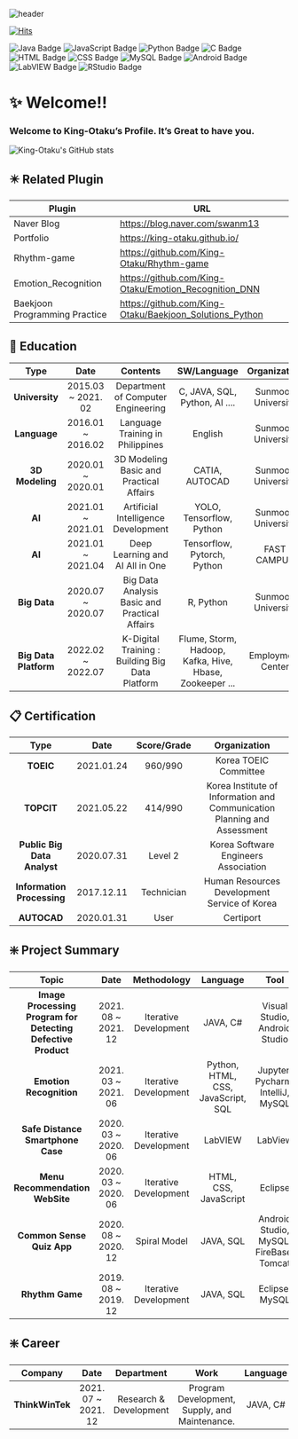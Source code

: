 ![header](https://capsule-render.vercel.app/api?type=waving&color=gradient&height=300&section=header&text=King%20Otaku's%20Github&fontSize=90&animation=fadeIn)

[![Hits](https://hits.seeyoufarm.com/api/count/incr/badge.svg?url=https%3A%2F%2Fgithub.com%2FKing-Otaku&count_bg=%2319ACA2&title_bg=%2311DDCB&icon=github.svg&icon_color=%23E7E7E7&title=Github+Hits&edge_flat=false)](https://hits.seeyoufarm.com)

![Java Badge](https://img.shields.io/badge/-Java-ff69b4?style=plastic&logo=Java) ![JavaScript Badge](https://img.shields.io/badge/-JavaScript-gray?style=plastic&logo=JavaScript) ![Python Badge](https://img.shields.io/badge/-Python-white?style=plastic&logo=Python) ![C Badge](https://img.shields.io/badge/-C-gray?style=plastic&logo=C) ![HTML Badge](https://img.shields.io/badge/-HTML-white?style=plastic&logo=HTML5) ![CSS Badge](https://img.shields.io/badge/-CSS-ff69b4?style=plastic&logo=CSS3) ![MySQL Badge](https://img.shields.io/badge/-MySQL-white?style=plastic&logo=MySQL) ![Android Badge](https://img.shields.io/badge/-Android-gray?style=plastic&logo=Android) ![LabVIEW Badge](https://img.shields.io/badge/-LabVIEW-ff69b4?style=plastic&logo=LabVIEW) ![RStudio Badge](https://img.shields.io/badge/-RStudio-white?style=plastic&logo=RStudio)

# :sparkles: Welcome!!
### Welcome to King-Otaku’s Profile. It’s Great to have you. 
![King-Otaku's GitHub stats](https://github-readme-stats.vercel.app/api?username=King-Otaku&show_icons=true&theme=buefy)



## :eight_pointed_black_star: Related Plugin
| Plugin | URL |
| ------ | ------ |
| Naver Blog | https://blog.naver.com/swanm13|
| Portfolio | https://king-otaku.github.io/ |
| Rhythm-game | https://github.com/King-Otaku/Rhythm-game |
| Emotion_Recognition |https://github.com/King-Otaku/Emotion_Recognition_DNN|
| Baekjoon Programming Practice |https://github.com/King-Otaku/Baekjoon_Solutions_Python|

## :school: Education
|      **Type**      |      **Date**      |                  **Contents**                 |  **SW/Language**  |  **Organization**  |
|:------------------:|:------------------:|:---------------------------------------------:|:------------------:|:------------------:|
|   **University**   | 2015.03 ~ 2021. 02 |       Department of Computer Engineering      | C, JAVA, SQL, Python, AI .... | Sunmoon University |
|     **Language**    |  2016.01 ~ 2016.02 |        Language Training in Philippines       | English | Sunmoon University |
| **3D Modeling** |  2020.01 ~ 2020.01 |    3D Modeling Basic and Practical Affairs    | CATIA, AUTOCAD | Sunmoon University |
|       **AI**       |  2021.01 ~ 2021.01 |      Artificial Intelligence Development      | YOLO, Tensorflow, Python | Sunmoon University |
|       **AI**       |  2021.01 ~ 2021.04 |        Deep Learning and AI All in One        | Tensorflow, Pytorch, Python | FAST CAMPUS |
|    **Big Data**    |  2020.07 ~ 2020.07 | Big Data Analysis Basic and Practical Affairs | R, Python | Sunmoon University |
|    **Big Data Platform**    |  2022.02 ~ 2022.07 | K-Digital Training : Building Big Data Platform | Flume, Storm, Hadoop, Kafka, Hive, Hbase, Zookeeper ... | Employment Center |

## :clipboard: Certification
|           **Type**          |    **Date**    | **Score/Grade** |                             **Organization**                             |
|:---------------------------:|:--------------------------:|:---------------:|:------------------------------------------------------------------------:|
|          **TOEIC**          |  2021.01.24  |     960/990     |                           Korea TOEIC Committee                          |
|          **TOPCIT**         |  2021.05.22  |     414/990     | Korea Institute of Information and Communication Planning and Assessment |
| **Public Big Data Analyst** |  2020.07.31  |     Level 2     |                   Korea Software Engineers Association                   |
|  **Information Processing** |  2017.12.11  |    Technician   |               Human Resources Development Service of Korea               |
|         **AUTOCAD**         |  2020.01.31  |       User      |                                 Certiport                                |


## :sparkle: Project Summary
|             **Topic**             |       **Date**      | **Methodology** |            **Language**            |                 **Tool**                |
|:---------------------------------:|:-------------------:|:---------------:|:----------------------------------:|:---------------------------------------:|
|      **Image Processing Program for Detecting Defective Product**      | 2021. 08 ~ 2021. 12 |    Iterative Development    | JAVA, C# |    Visual Studio, Android Studio    |
|      **Emotion Recognition**      | 2021. 03 ~ 2021. 06 |    Iterative Development    | Python, HTML, CSS, JavaScript, SQL |    Jupyter, Pycharm, IntelliJ, MySQL    |
| **Safe Distance Smartphone Case** | 2020. 03 ~ 2020. 06 |    Iterative Development    |               LabVIEW              |                 LabView                 |
|  **Menu Recommendation WebSite**  | 2020. 03 ~ 2020. 06 |    Iterative Development    |        HTML, CSS, JavaScript       |                 Eclipse                 |
|     **Common Sense Quiz App**     | 2020. 08 ~ 2020. 12 |      Spiral Model     |              JAVA, SQL             | Android Studio, MySQL, FireBase, Tomcat |
|          **Rhythm Game**          | 2019. 08 ~ 2019. 12 |    Iterative Development    |              JAVA, SQL             |              Eclipse, MySQL             |

## :sparkle: Career
|             **Company**             |       **Date**      | **Department** |            **Work**            |                 **Language**                |
|:---------------------------------:|:-------------------:|:---------------:|:----------------------------------:|:---------------------------------------:|
|      **ThinkWinTek**      | 2021. 07 ~ 2021. 12 |    Research & Development    | Program Development, Supply, and Maintenance. |    JAVA, C#    |
